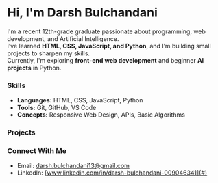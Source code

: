# Hi, I'm Darsh Bulchandani
I'm a recent 12th-grade graduate passionate about programming, web development, and Artificial Intelligence.  
I’ve learned **HTML, CSS, JavaScript, and Python**, and I’m building small projects to sharpen my skills.  
Currently, I'm exploring **front-end web development** and beginner **AI projects** in Python.  

###  Skills
- **Languages:** HTML, CSS, JavaScript, Python  
- **Tools:** Git, GitHub, VS Code  
- **Concepts:** Responsive Web Design, APIs, Basic Algorithms

###  Projects

###  Connect With Me
-  Email: [darsh.bulchandani13@gmail.com](mailto:darsh.bulchandani13@gmail.com)
-  LinkedIn: [www.linkedin.com/in/darsh-bulchandani-009046341](#)
